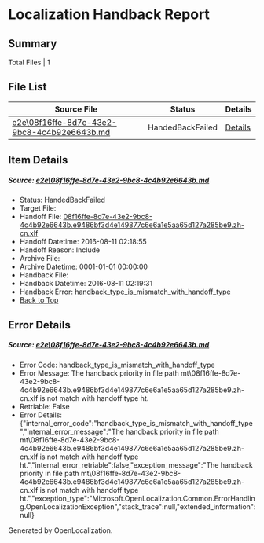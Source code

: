 # <a name='report-top'></a> Localization Handback Report

## Summary
 Total Files | 1

## File List
 Source File | Status | Details 
 ----------- | ------ | ------- 
 [e2e\08f16ffe-8d7e-43e2-9bc8-4c4b92e6643b.md](https://github.com/OpenLocalizationTestOrg/oltest/blob/0cf816303af266fcfc1e37eb1c8231c9687ea50a/e2e/08f16ffe-8d7e-43e2-9bc8-4c4b92e6643b.md) | HandedBackFailed | [Details](#6049f524517fbe03e4f723d184fd9a9a0ae936bb1)

## Item Details
##### <a name='6049f524517fbe03e4f723d184fd9a9a0ae936bb1'></a> Source: [e2e\08f16ffe-8d7e-43e2-9bc8-4c4b92e6643b.md](https://github.com/OpenLocalizationTestOrg/oltest/blob/0cf816303af266fcfc1e37eb1c8231c9687ea50a/e2e/08f16ffe-8d7e-43e2-9bc8-4c4b92e6643b.md)
* Status: HandedBackFailed
* Target File: 
* Handoff File: [08f16ffe-8d7e-43e2-9bc8-4c4b92e6643b.e9486bf3d4e149877c6e6a1e5aa65d127a285be9.zh-cn.xlf](https://github.com/OpenLocalizationTestOrg/olhandoff-e2e/blob/34eeb448d7f5b6c39a536e648ecc5e22553be9a4/ol-handoff/OpenLocalizationTestOrg/ol-test-zhcn/ci/ht/08f16ffe-8d7e-43e2-9bc8-4c4b92e6643b.e9486bf3d4e149877c6e6a1e5aa65d127a285be9.zh-cn.xlf)
* Handoff Datetime: 2016-08-11 02:18:55
* Handoff Reason: Include
* Archive File: 
* Archive Datetime: 0001-01-01 00:00:00
* Handback File: 
* Handback Datetime: 2016-08-11 02:19:31
* Handback Error: [handback_type_is_mismatch_with_handoff_type](#6049f524517fbe03e4f723d184fd9a9a0ae936bb1handback_type_is_mismatch_with_handoff_type)
* [Back to Top](#report-top)


## Error Details
##### <a name='6049f524517fbe03e4f723d184fd9a9a0ae936bb1handback_type_is_mismatch_with_handoff_type'></a> Source: [e2e\08f16ffe-8d7e-43e2-9bc8-4c4b92e6643b.md](#6049f524517fbe03e4f723d184fd9a9a0ae936bb1)
* Error Code: handback_type_is_mismatch_with_handoff_type
* Error Message: The handback priority in file path mt\08f16ffe-8d7e-43e2-9bc8-4c4b92e6643b.e9486bf3d4e149877c6e6a1e5aa65d127a285be9.zh-cn.xlf is not match with handoff type ht.
* Retriable: False
* Error Details: {"internal_error_code":"handback_type_is_mismatch_with_handoff_type","internal_error_message":"The handback priority in file path mt\\08f16ffe-8d7e-43e2-9bc8-4c4b92e6643b.e9486bf3d4e149877c6e6a1e5aa65d127a285be9.zh-cn.xlf is not match with handoff type ht.","internal_error_retriable":false,"exception_message":"The handback priority in file path mt\\08f16ffe-8d7e-43e2-9bc8-4c4b92e6643b.e9486bf3d4e149877c6e6a1e5aa65d127a285be9.zh-cn.xlf is not match with handoff type ht.","exception_type":"Microsoft.OpenLocalization.Common.ErrorHandling.OpenLocalizationException","stack_trace":null,"extended_information":null}


Generated by OpenLocalization.
